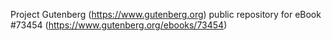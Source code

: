 Project Gutenberg (https://www.gutenberg.org) public repository for eBook #73454 (https://www.gutenberg.org/ebooks/73454)
